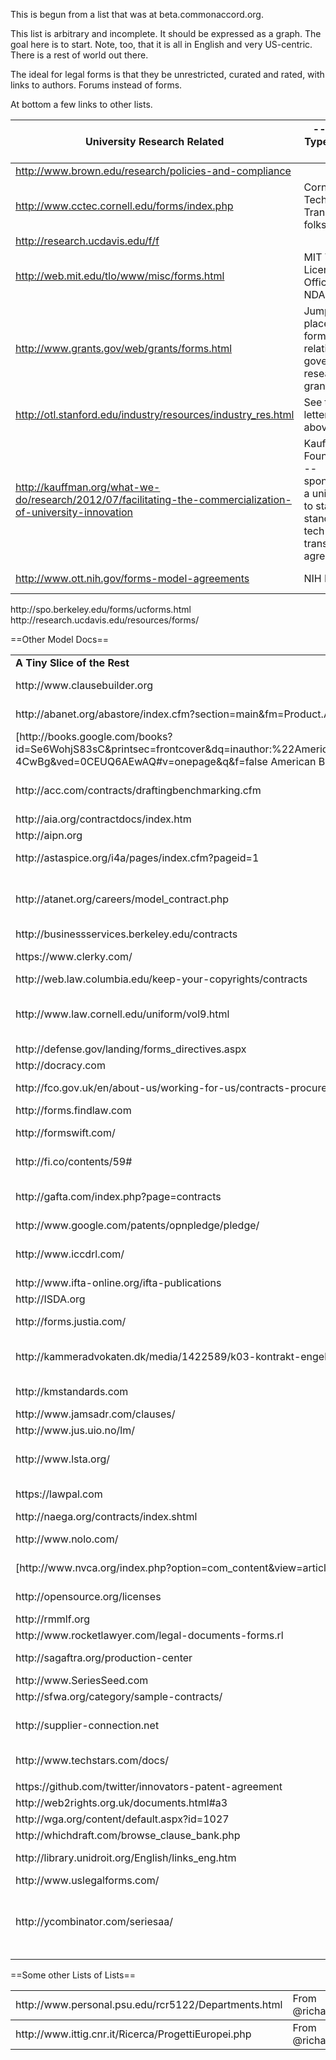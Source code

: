 This is begun from a list that was at beta.commonaccord.org.

This list is arbitrary and incomplete.  It should be expressed as a graph.  The goal here is to start.  Note, too, that it is all in English and very US-centric.  There is a rest of world out there.

The ideal for legal forms is that they be unrestricted, curated and rated, with links to authors.  Forums instead of forms.

At bottom a few links to other lists.

University Research Related |------Types-----|Other  
--------|-----------------|-----
http://www.brown.edu/research/policies-and-compliance|
http://www.cctec.cornell.edu/forms/index.php|Cornell Tech Transfer folks
http://research.ucdavis.edu/f/f| 
http://web.mit.edu/tlo/www/misc/forms.html|MIT Tech Licensing Office - NDAs, etc.
http://www.grants.gov/web/grants/forms.html|Jumping off place for forms relating to government research grants
http://otl.stanford.edu/industry/resources/industry_res.html|See the letter, above.
http://kauffman.org/what-we-do/research/2012/07/facilitating-the-commercialization-of-university-innovation|Kauffman Foundation -- sponsored a university to start-up standard tech transfer agreement.
http://www.ott.nih.gov/forms-model-agreements|NIH Models|see [[Ott.nih.gov/License_Patent_Exclusive_Agt_Library]]

<tr><td>http://spo.berkeley.edu/forms/ucforms.html</td></tr>
<td>http://research.ucdavis.edu/resources/forms/</td><td></td></table>

==Other Model Docs==
<table><tr><td><b>A Tiny Slice of the Rest</b></td><td></td></tr>
<tr><td>http://www.clausebuilder.org</td><td>American Arbitration Assn (adr.org) Clause Building Tool</td></tr>
<tr><td>http://abanet.org/abastore/index.cfm?section=main&fm=Product.AddToCart&pid=5070636 ABA Model Share Purchase Agreement</td><td>ABA - trying to find a list of all their materials.</td></tr>
<tr><td>[http://books.google.com/books?id=Se6WohjS83sC&printsec=frontcover&dq=inauthor:%22American+Bar+Foundation.+Corporate+Debt+Financing+Project%22&hl=en&sa=X&ei=AXKZUt24NYScjALj-4CwBg&ved=0CEUQ6AEwAQ#v=onepage&q&f=false American Bar Foundation - Model Debenture Indenture]</td><td>This project from the age of typewriters casts a long shadow.  See the discussion of the rationale at page 3 of this reference.</td></tr>
<tr><td>http://acc.com/contracts/draftingbenchmarking.cfm</td><td>Association of Corporate Counsel sample documents and KM Standards project - member sign-in wall</td></tr>
<tr><td>http://aia.org/contractdocs/index.htm</td><td>AIA Docs on Demand</td></tr>
<tr><td>http://aipn.org</td><td>Petroleum industry. Member sign-in wall. </td></tr>
<tr><td>http://astaspice.org/i4a/pages/index.cfm?pageid=1</td><td>Spice Association Model Contracts - behind member login wall</td></tr>
<tr><td>http://atanet.org/careers/model_contract.php</td><td>    	   AIPN --- Petroleum Industry.  A well developed set, with participation by lawyers from major companies and major law firms.  Model Petroleum Agreements</td></tr>
<tr><td>http://businessservices.berkeley.edu/contracts</td></tr>
<tr><td>https://www.clerky.com/</td><td>Integrated service for startup incorporation docs and filing.</td></tr>
<tr><td>http://web.law.columbia.edu/keep-your-copyrights/contracts</td><td>Columbia Law School project re authors</td></tr>
<tr><td>http://www.law.cornell.edu/uniform/vol9.html</td><td>Not exactly legal forms, but an index of uniform laws.  Same impulse, different medium. And gets the great LII site into this list.</td></tr>
<tr><td>http://defense.gov/landing/forms_directives.aspx</td><td>Big.</td></tr>
<tr><td>http://docracy.com</td></tr>
<tr><td>http://fco.gov.uk/en/about-us/working-for-us/contracts-procurement/supplierstendereing </td><td>UK - Govt -- Foreign and Commonwealth Office Procurement:</td></tr>
<tr><td>http://forms.findlaw.com</td></tr>
<tr><td>http://formswift.com/</td><td>from Ads by Google at NYT home page (are u watching me?)  Doc assembly base.</td></tr>
<tr><td>http://fi.co/contents/59#</td><td>Founder Institute Documents (their own application and Early-Stage funding</td></tr>
<tr><td>http://gafta.com/index.php?page=contracts</td><td>  UK-based Grain Association -- has large inventory of contracts, but behind member sign-in wall. </td></tr>
<tr><td>http://www.google.com/patents/opnpledge/pledge/</td><td>Open Patent Pledge</td></tr>
<tr><td>http://www.iccdrl.com/</td><td>International Chamber of Commerce Dispute Resolution Clauses - sorry, the link is imprecise, the site is not RESTful</td></tr>
<tr><td>http://www.ifta-online.org/ifta-publications</td><td>    	 International Film and Television.</td></tr>
<tr><td>http://ISDA.org</td><td>ISDA Publications and My Online documents</td></tr>
<tr><td>http://forms.justia.com/</td><td>Huge index and collection of mostly admin and litig related forms.</td></tr>
<tr><td>http://kammeradvokaten.dk/media/1422589/k03-kontrakt-engelsk-8383571_1-.pdf</td><td>The English version of a Danish software development contract for "agile" development.</td></tr>
<tr><td>http://kmstandards.com</td><td>Kingsley's remarkable automated contract parser</td></tr>
<tr><td>http://www.jamsadr.com/clauses/</td><td>JAMS Arbitration</td></tr>
<tr><td>http://www.jus.uio.no/lm/</td><td>LexMercatorium One of the originals.</td></tr>
<tr><td>http://www.lsta.org/</td><td>Model documents for syndicated loans.  Member wall.  Some docs free for members, others are charged for.</td></tr>
<tr><td>https://lawpal.com</td><td>Connects startups with lawyers and provides collab infrastructure.</td></tr>
<tr><td>http://naega.org/contracts/index.shtml</td><td>  North American Grain -A few agreements</td></tr>
<tr><td>http://www.nolo.com/</td><td>One of the first democratizers of law.  Paid forms for small business and personal use.</td></tr>
<tr><td>[http://www.nvca.org/index.php?option=com_content&view=article&id=108&Itemid=136 NVCA Model Documents]</td><td>National Venture Capital - see also [[Model_EarlyStage_SPA_Discussion]]</td></tr>
<tr><td>http://opensource.org/licenses</td><td>A paradigm of codified contract text is open source and the grandaddy GPL.</td></tr>


<tr><td>http://rmmlf.org</td></tr>
<tr><td>http://www.rocketlawyer.com/legal-documents-forms.rl</td><td>Integrated with service.  Paywall.</td></tr>
<tr><td>http://sagaftra.org/production-center</td><td>Screen Actors - documents, forms, signature</td></tr>
<tr><td>http://www.SeriesSeed.com </td><td>Seed round financing documents.</td></tr>
<tr><td>http://sfwa.org/category/sample-contracts/</td></tr>
<tr><td>http://supplier-connection.net</td><td>Effort by IBM and other major companies to consolidate the application process to become a supplier to a large corporation.</td></tr>
<tr><td>http://www.techstars.com/docs/</td><td>Startup docs from a leading incubator ecosystem</td></tr>
<tr><td></td><td></td></tr>
<tr><td>https://github.com/twitter/innovators-patent-agreement</td><td>Twitter non-assertion patent assignment.</td></tr>

<tr><td>http://web2rights.org.uk/documents.html#a3</td><td>Seems inactive, but a lot of analytical work.</td></tr>
<tr><td>http://wga.org/content/default.aspx?id=1027</td><td>Writers Guild</td></tr>
<tr><td>http://whichdraft.com/browse_clause_bank.php</td></tr>
<tr><td>http://library.unidroit.org/English/links_eng.htm</td><td>International institute for harmonization, mostly operating by legislative suggestion.</td></tr>
<tr><td>http://www.uslegalforms.com/</td><td>Huge collection.  Paywall.</td></tr>
<tr><td>http://ycombinator.com/seriesaa/</td><td>See also [http://lun-sandbox-cma-concept1.appspot.com/document/Demo_Tr-02_Acme_SeriesAA_YComb_TermSheet YC deal as an "object"] (have extreme patience, loads very slowly)</td></tr>
<tr><td></td><td></td></tr>
</table>

==Some other Lists of Lists==
<table rules='rows'>
<tr><td>http://www.personal.psu.edu/rcr5122/Departments.html</td><td>From @richard1000 </td></tr>
<tr><td>http://www.ittig.cnr.it/Ricerca/ProgettiEuropei.php</td><td>From @richard1000</td></tr>
</table>
